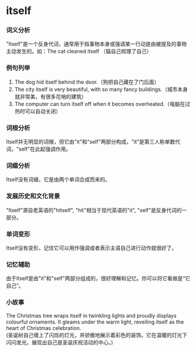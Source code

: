 # itself

### 词义分析

  

"Itself"是一个反身代词，通常用于指事物本身或强调某一行动是由被提及的事物主动发生的。如：The cat cleaned itself （猫自己梳理了自己）

  

### 例句列举

  

1.  The dog hid itself behind the door.（狗把自己藏在了门后面）
2.  The city itself is very beautiful, with so many fancy buildings.（城市本身就非常美，有很多花哨的建筑）
3.  The computer can turn itself off when it becomes overheated.（电脑在过热时可以自动关闭）

  

### 词根分析

  

Itself并无明显的词根，但它由"it"和"self"两部分构成，"it"是第三人称单数代词，"self"在此起强调作用。

  

### 词缀分析

  

Itself没有词缀，它是由两个单词合成而来的。

  

### 发展历史和文化背景

  

"Itself"源自老英语的"hitself", "hit"相当于现代英语的"it", "self"是反身代词的一部分。

  

### 单词变形

  

Itself没有变形，记住它可以用作强调或者表示主语自己进行动作就很好了。

  

### 记忆辅助

  

由于Itself是由"it"和"self"两部分组成的，很好理解和记忆。你可以将它看做是“它自己”。

  

### 小故事

  

The Christmas tree wraps itself in twinkling lights and proudly displays colourful ornaments. It gleams under the warm light, reveiling itself as the heart of Christmas celebration.  
(圣诞树自己缠上了闪烁的灯光，并骄傲地展示着彩色的装饰。它在温暖的灯光下闪闪发光，展现出自己是圣诞庆祝活动的中心。)

